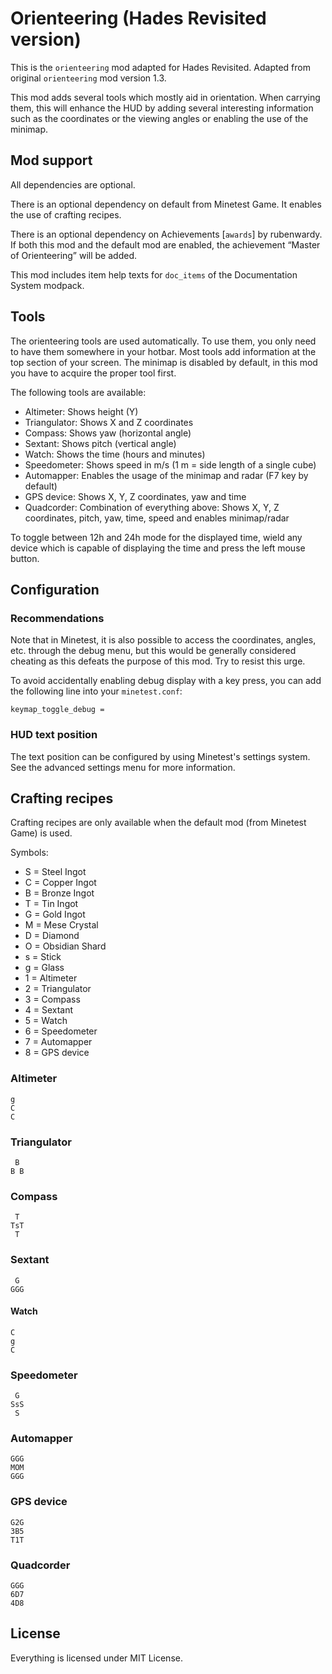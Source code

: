 # Orienteering (Hades Revisited version)

This is the `orienteering` mod adapted for Hades Revisited.
Adapted from original `orienteering` mod version 1.3.

This mod adds several tools which mostly aid in orientation. When carrying them,
this will enhance the HUD by adding several interesting information such as the
coordinates or the viewing angles or enabling the use of the minimap.

## Mod support
All dependencies are optional.

There is an optional dependency on default from Minetest Game.
It enables the use of crafting recipes.

There is an optional dependency on Achievements [`awards`] by rubenwardy. If
both this mod and the default mod are enabled, the achievement “Master of
Orienteering” will be added.

This mod includes item help texts for `doc_items` of the Documentation System
modpack.

## Tools
The orienteering tools are used automatically. To use them, you only need to
have them somewhere in your hotbar. Most tools add information at the top
section of your screen. The minimap is disabled by default, in this mod
you have to acquire the proper tool first.

The following tools are available:

* Altimeter: Shows height (Y)
* Triangulator: Shows X and Z coordinates
* Compass: Shows yaw (horizontal angle)
* Sextant: Shows pitch (vertical angle)
* Watch: Shows the time (hours and minutes)
* Speedometer: Shows speed in m/s (1 m = side length of a single cube)
* Automapper: Enables the usage of the minimap and radar (F7 key by default)
* GPS device: Shows X, Y, Z coordinates, yaw and time
* Quadcorder: Combination of everything above: Shows X, Y, Z coordinates, pitch,
  yaw, time, speed and enables minimap/radar

To toggle between 12h and 24h mode for the displayed time, wield any device
which is capable of displaying the time and press the left mouse button.

## Configuration
### Recommendations
Note that in Minetest, it is also possible to access the coordinates, angles,
etc. through the debug menu, but this would be generally considered cheating as
this defeats the purpose of this mod. Try to resist this urge.

To avoid accidentally enabling debug display with a key press, you can add the
following line into your `minetest.conf`:

    keymap_toggle_debug = 

### HUD text position
The text position can be configured by using Minetest's settings system. See
the advanced settings menu for more information.

## Crafting recipes
Crafting recipes are only available when the default mod (from Minetest Game) is used.

Symbols:

* S = Steel Ingot
* C = Copper Ingot
* B = Bronze Ingot
* T = Tin Ingot
* G = Gold Ingot
* M = Mese Crystal
* D = Diamond
* O = Obsidian Shard
* s = Stick
* g = Glass
* 1 = Altimeter
* 2 = Triangulator
* 3 = Compass
* 4 = Sextant
* 5 = Watch
* 6 = Speedometer
* 7 = Automapper
* 8 = GPS device

### Altimeter

    g
    C
    C

### Triangulator

     B
    B B

### Compass

     T
    TsT
     T

### Sextant

     G
    GGG

#### Watch

    C
    g
    C

### Speedometer
     G
    SsS
     S

### Automapper
    GGG
    MOM
    GGG

### GPS device

    G2G
    3B5
    T1T

### Quadcorder

    GGG
    6D7
    4D8

## License
Everything is licensed under MIT License.

